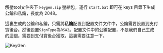 解壓tool文件夾下 `keygen.zip` 壓縮包，運行 `start.bat` 即可在 keys 目錄下生成公鑰和私鑰，長度為 2048。

這裏生成的公鑰和私鑰，只需將**私鑰**配置到配置文件文件中，公鑰需要設置到支付寶後台。然後設置`SignType`為`RSA2`。配置文件中的公鑰配置，不是我們自己生成的這個，需要到支付寶後台獲取，這裏需要注意一下。

![KeyGen](/content/projects/alipay-sdk/assets/keygen.png)